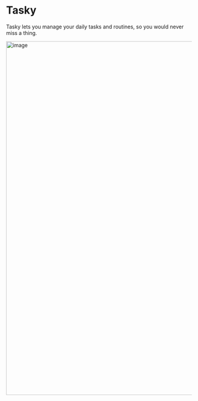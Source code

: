 # Tasky
Tasky lets you manage your daily tasks and routines, so you would never miss a thing.

<img width="957" alt="image" src="https://user-images.githubusercontent.com/76959128/200938131-4d52350a-be2d-48ec-a5b6-c24b46c969d6.png">
